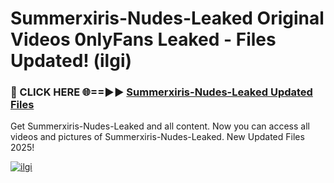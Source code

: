 # Summerxiris-Nudes-Leaked Original Videos 0nlyFans Leaked - Files Updated! (ilgi)

<h3>🔴 CLICK HERE 🌐==►► <a href="https://tinyurl.com/4mcuefdz" rel="nofollow">Summerxiris-Nudes-Leaked Updated Files</a></h3>

Get Summerxiris-Nudes-Leaked and all content. Now you can access all videos and pictures of Summerxiris-Nudes-Leaked. New Updated Files 2025!

[![ilgi](https://i.imgur.com/StAQSOY.gif)](https://tinyurl.com/4mcuefdz)

